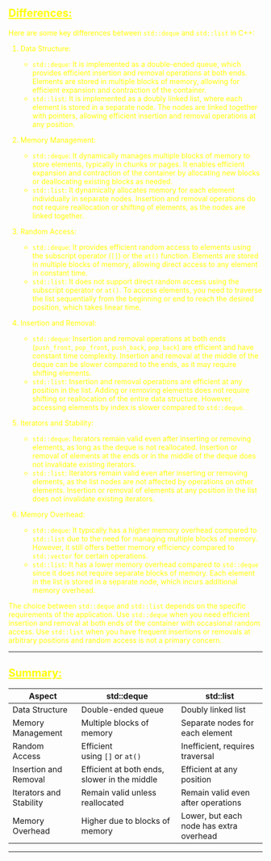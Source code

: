 ## <font color="yellow"><u>Differences:</u></f>

Here are some key differences between `std::deque` and `std::list` in C++:

1. Data Structure:
   - `std::deque`: It is implemented as a double-ended queue, which provides efficient insertion and removal operations at both ends. Elements are stored in multiple blocks of memory, allowing for efficient expansion and contraction of the container.
   - `std::list`: It is implemented as a doubly linked list, where each element is stored in a separate node. The nodes are linked together with pointers, allowing efficient insertion and removal operations at any position.

2. Memory Management:
   - `std::deque`: It dynamically manages multiple blocks of memory to store elements, typically in chunks or pages. It enables efficient expansion and contraction of the container by allocating new blocks or deallocating existing blocks as needed.
   - `std::list`: It dynamically allocates memory for each element individually in separate nodes. Insertion and removal operations do not require reallocation or shifting of elements, as the nodes are linked together.

3. Random Access:
   - `std::deque`: It provides efficient random access to elements using the subscript operator (`[]`) or the `at()` function. Elements are stored in multiple blocks of memory, allowing direct access to any element in constant time.
   - `std::list`: It does not support direct random access using the subscript operator or `at()`. To access elements, you need to traverse the list sequentially from the beginning or end to reach the desired position, which takes linear time.

4. Insertion and Removal:
   - `std::deque`: Insertion and removal operations at both ends (`push_front`, `pop_front`, `push_back`, `pop_back`) are efficient and have constant time complexity. Insertion and removal at the middle of the deque can be slower compared to the ends, as it may require shifting elements.
   - `std::list`: Insertion and removal operations are efficient at any position in the list. Adding or removing elements does not require shifting or reallocation of the entire data structure. However, accessing elements by index is slower compared to `std::deque`.

5. Iterators and Stability:
   - `std::deque`: Iterators remain valid even after inserting or removing elements, as long as the deque is not reallocated. Insertion or removal of elements at the ends or in the middle of the deque does not invalidate existing iterators.
   - `std::list`: Iterators remain valid even after inserting or removing elements, as the list nodes are not affected by operations on other elements. Insertion or removal of elements at any position in the list does not invalidate existing iterators.

6. Memory Overhead:
   - `std::deque`: It typically has a higher memory overhead compared to `std::list` due to the need for managing multiple blocks of memory. However, it still offers better memory efficiency compared to `std::vector` for certain operations.
   - `std::list`: It has a lower memory overhead compared to `std::deque` since it does not require separate blocks of memory. Each element in the list is stored in a separate node, which incurs additional memory overhead.

The choice between `std::deque` and `std::list` depends on the specific requirements of the application. Use `std::deque` when you need efficient insertion and removal at both ends of the container with occasional random access. Use `std::list` when you have frequent insertions or removals at arbitrary positions and random access is not a primary concern.

---
## <font color="yellow"><u>Summary:</u></f>

|Aspect|std::deque|std::list|
|---|---|---|
|Data Structure|Double-ended queue|Doubly linked list|
|Memory Management|Multiple blocks of memory|Separate nodes for each element|
|Random Access|Efficient using `[]` or `at()`|Inefficient, requires traversal|
|Insertion and Removal|Efficient at both ends, slower in the middle|Efficient at any position|
|Iterators and Stability|Remain valid unless reallocated|Remain valid even after operations|
|Memory Overhead|Higher due to blocks of memory|Lower, but each node has extra overhead|

---

